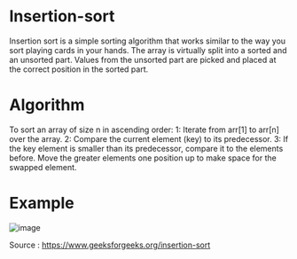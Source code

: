 # Insertion-sort
Insertion sort is a simple sorting algorithm that works similar to the way you sort playing cards in your hands. The array is virtually split into a sorted and an unsorted part. Values from the unsorted part are picked and placed at the correct position in the sorted part.

# Algorithm 
To sort an array of size n in ascending order: 
1: Iterate from arr[1] to arr[n] over the array. 
2: Compare the current element (key) to its predecessor. 
3: If the key element is smaller than its predecessor, compare it to the elements before. Move the greater elements one position up to make space for the swapped element.

# Example

![image](https://user-images.githubusercontent.com/83211956/117576801-d23b0180-b104-11eb-9153-185fd4e7e44e.png)

Source : https://www.geeksforgeeks.org/insertion-sort

